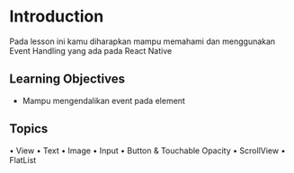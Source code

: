 # Introduction

Pada lesson ini kamu diharapkan mampu memahami dan menggunakan Event Handling yang ada pada React Native

## Learning Objectives

- Mampu mengendalikan event pada element

## Topics

• View
• Text
• Image
• Input
• Button & Touchable Opacity
• ScrollView
• FlatList
